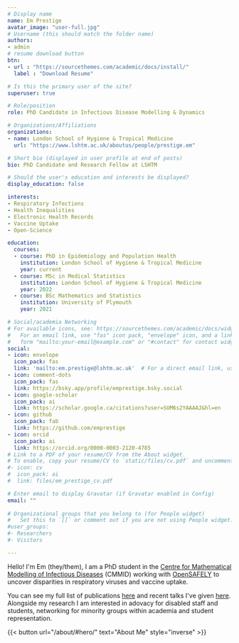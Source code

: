 ```yaml
---
# Display name
name: Em Prestige
avatar_image: "user-full.jpg"
# Username (this should match the folder name)
authors:
- admin
# resume download button
btn:
- url : "https://sourcethemes.com/academic/docs/install/"
  label : "Download Resume"

# Is this the primary user of the site?
superuser: true

# Role/position
role: PhD Candidate in Infectious Disease Modelling & Dynamics

# Organizations/Affiliations
organizations:
- name: London School of Hygiene & Tropical Medicine
  url: "https://www.lshtm.ac.uk/aboutus/people/prestige.em"

# Short bio (displayed in user profile at end of posts)
bio: PhD Candidate and Research Fellow at LSHTM

# Should the user's education and interests be displayed?
display_education: false

interests:
- Respiratory Infections
- Health Inequalities
- Electronic Health Records
- Vaccine Uptake
- Open-Science

education:
  courses:
  - course: PhD in Epidemiology and Population Health
    institution: London School of Hygiene & Tropical Medicine
    year: current
  - course: MSc in Medical Statistics
    institution: London School of Hygiene & Tropical Medicine
    year: 2022
  - course: BSc Mathematics and Statistics
    institution: University of Plymouth
    year: 2021

# Social/academia Networking
# For available icons, see: https://sourcethemes.com/academic/docs/widgets/#icons
#   For an email link, use "fas" icon pack, "envelope" icon, and a link in the
#   form "mailto:your-email@example.com" or "#contact" for contact widget.
social:
- icon: envelope
  icon_pack: fas
  link: 'mailto:em.prestige@lshtm.ac.uk'  # For a direct email link, use "mailto:test@example.org".
- icon: comment-dots
  icon_pack: fas
  link: https://bsky.app/profile/emprestige.bsky.social
- icon: google-scholar
  icon_pack: ai
  link: https://scholar.google.ca/citations?user=SUM6s2YAAAAJ&hl=en
- icon: github
  icon_pack: fab
  link: https://github.com/emprestige
- icon: orcid
  icon_pack: ai
  link: https://orcid.org/0000-0003-2120-4785
# Link to a PDF of your resume/CV from the About widget.
# To enable, copy your resume/CV to `static/files/cv.pdf` and uncomment the lines below.  
#- icon: cv
#  icon_pack: ai
#  link: files/em_prestige_cv.pdf

# Enter email to display Gravatar (if Gravatar enabled in Config)
email: ""
  
# Organizational groups that you belong to (for People widget)
#   Set this to `[]` or comment out if you are not using People widget.  
#user_groups:
#- Researchers
#- Visitors

---
```


Hello! I'm Em (they/them), I am a PhD student in the [Centre for Mathematical Modelling of Infectious Diseases](https://www.lshtm.ac.uk/research/centres/centre-mathematical-modelling-infectious-diseases) (CMMID) working with [OpenSAFELY](https://www.opensafely.org/) to uncover disparities in respiratory viruses and vaccine uptake.

You can see my full list of publications [here](/content/publication/) and recent talks I've given [here](/content/talk/). Alongside my research I am interested in adovacy for disabled staff and students, networking for minority groups within academia and student representation.

{{< button url="/about/#hero/" text="About Me" style="inverse" >}}
